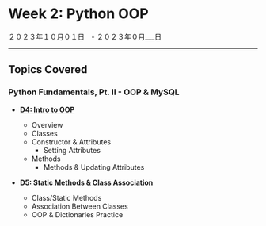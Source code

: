# Week 2: Python OOP

２０２３年１０月０１日　- ２０２３年０月___日

---

## Topics Covered

### **Python Fundamentals, Pt. II - OOP & MySQL**

- **[D4: Intro to OOP](Lecture-Code/D4-Intro_to_OOP/)**
    - Overview
    - Classes
    - Constructor & Attributes
        - Setting Attributes
    - Methods
        - Methods & Updating Attributes

- **[D5: Static Methods & Class Association](Lecture-Code/D5-Static_Methods_and_Class_Association/)**
    - Class/Static Methods
    - Association Between Classes
    - OOP & Dictionaries Practice

<!-- - **[D6: ---](#)**
    - Overview
    - Coding Dojo's Graphic Organizer
    - Database Design
    - One to One
    - One to Many
    - Many to Many
    - Normalization
    - Conventions
    - Data Types -->

